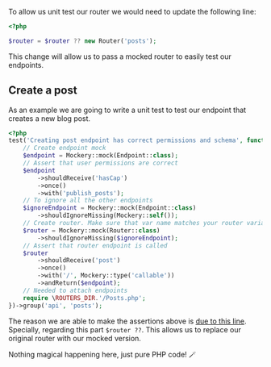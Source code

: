 To allow us unit test our router we would need to update the following line:

```php title="src/Api/Routers/Posts.php" hl_lines="3"
<?php

$router = $router ?? new Router('posts');
```

This change will allow us to pass a mocked router to easily test our endpoints.

## Create a post

As an example we are going to write a unit test to test our endpoint that creates a new blog post.

```php title="tests/Unit/PostsApiTest.php"
<?php
test('Creating post endpoint has correct permissions and schema', function () {
    // Create endpoint mock
    $endpoint = Mockery::mock(Endpoint::class);
    // Assert that user permissions are correct
    $endpoint
        ->shouldReceive('hasCap')
        ->once()
        ->with('publish_posts');
    // To ignore all the other endpoints
    $ignoreEndpoint = Mockery::mock(Endpoint::class)
        ->shouldIgnoreMissing(Mockery::self());
    // Create router. Make sure that var name matches your router variable
    $router = Mockery::mock(Router::class)
        ->shouldIgnoreMissing($ignoreEndpoint);
    // Assert that router endpoint is called
    $router
        ->shouldReceive('post')
        ->once()
        ->with('/', Mockery::type('callable'))
        ->andReturn($endpoint);
    // Needed to attach endpoints
    require \ROUTERS_DIR.'/Posts.php';
})->group('api', 'posts');
```

The reason we are able to make the assertions above is
[due to this line](https://github.com/Attributes-PHP/wp-fastendpoints/wiki/Quick-start#the-actual-code---srcapirouterspostsphp).
Specially, regarding this part ```$router ??```. This allows us to replace our original router with our mocked version.

Nothing magical happening here, just pure PHP code! 🪄
